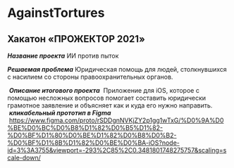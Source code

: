 # AgainstTortures

## Хакатон «ПРОЖЕКТОР 2021» 

***Название проекта***
ИИ против пыток

***Решаемая проблема***
Юридическая помощь для людей, столкнувшихся с насилием со стороны правоохранительных органов.

 ***Описание итогового проекта***
 Приложение для iOS, которое с помощью несложных вопросов помогает составить юридически грамотное заявление и объясняет как и куда его нужно направить.
 
 ***кликабельный прототип в Figma***
 <https://www.figma.com/proto/rSDDgnNVKjZY2p1gg1wTxG/%D0%9A%D0%BE%D0%BC%D0%B8%D1%82%D0%B5%D1%82-%D0%BF%D1%80%D0%BE%D1%82%D0%B8%D0%B2-%D0%BF%D1%8B%D1%82%D0%BE%D0%BA-iOS?node-id=3%3A3755&viewport=-293%2C85%2C0.3481801748275757&scaling=scale-down/>


